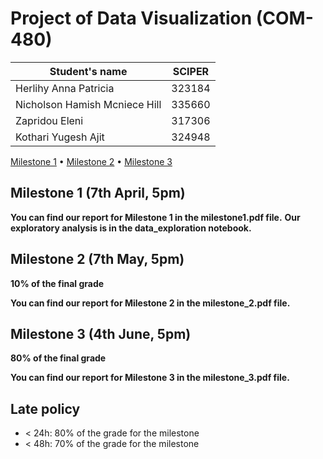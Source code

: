 # Project of Data Visualization (COM-480)

| Student's name                | SCIPER  |
|-------------------------------|---------|
| Herlihy Anna Patricia         | 323184  |
| Nicholson Hamish Mcniece Hill | 335660  |
| Zapridou Eleni                | 317306  |
 | Kothari Yugesh Ajit           | 324948  | 

[Milestone 1](#milestone-1) • [Milestone 2](#milestone-2) • [Milestone 3](#milestone-3)

## Milestone 1 (7th April, 5pm)

**You can find our report for Milestone 1 in the milestone1.pdf file.**
**Our exploratory analysis is in the data_exploration notebook.**

## Milestone 2 (7th May, 5pm)

**10% of the final grade**

**You can find our report for Milestone 2 in the milestone_2.pdf file.**



## Milestone 3 (4th June, 5pm)

**80% of the final grade**

**You can find our report for Milestone 3 in the milestone_3.pdf file.**



## Late policy

- < 24h: 80% of the grade for the milestone
- < 48h: 70% of the grade for the milestone

